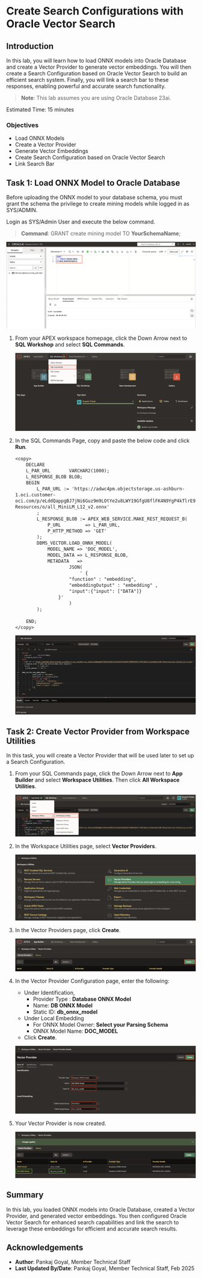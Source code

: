 # Create Search Configurations with Oracle Vector Search

## Introduction

In this lab, you will learn how to load ONNX models into Oracle Database and create a Vector Provider to generate vector embeddings. You will then create a Search Configuration based on Oracle Vector Search to build an efficient search system. Finally, you will link a search bar to these responses, enabling powerful and accurate search functionality.

>**Note**: This lab assumes you are using Oracle Database 23ai.

Estimated Time: 15 minutes

### Objectives

- Load ONNX Models
- Create a Vector Provider
- Generate Vector Embeddings
- Create Search Configuration based on Oracle Vector Search
- Link Search Bar

## Task 1: Load ONNX Model to Oracle Database

Before uploading the ONNX model to your database schema, you must grant the schema the privilege to create mining models while logged in as SYS/ADMIN.

Login as SYS/Admin User and execute the below command.

>**Command**: GRANT create mining model TO **YourSchemaName**;

!["Grant create mining model"](images/provide-grants.png "")

1. From your APEX workspace homepage, click the Down Arrow next to **SQL Workshop** and select **SQL Commands**.

    !["select SQL Commands"](images/select-sql-commands.png "")

2. In the SQL Commands Page, copy and paste the below code and click **Run**.

    ```
    <copy>
        DECLARE
        L_PAR_URL       VARCHAR2(1000);
        L_RESPONSE_BLOB BLOB;
        BEGIN
            L_PAR_URL := 'https://adwc4pm.objectstorage.us-ashburn-1.oci.customer-oci.com/p/eLddQappgBJ7jNi6Guz9m9LOtYe2u8LWY19GfgU8flFK4N9YgP4kTlrE9Px3pE12/n/adwc4pm/b/OML-Resources/o/all_MiniLM_L12_v2.onnx'
            ;
            L_RESPONSE_BLOB := APEX_WEB_SERVICE.MAKE_REST_REQUEST_B(
                P_URL         => L_PAR_URL,
                P_HTTP_METHOD => 'GET'
            );
            DBMS_VECTOR.LOAD_ONNX_MODEL(
                MODEL_NAME => 'DOC_MODEL',
                MODEL_DATA => L_RESPONSE_BLOB,
                METADATA   =>
                        JSON(
                            ' {
                        "function" : "embedding",
                        "embeddingOutput" : "embedding" ,
                        "input":{"input": ["DATA"]}
                    }'
                        )
            );

        END;
    </copy>
    ```
    !["create view"](images/load-onnx-model.png "")

## Task 2: Create Vector Provider from Workspace Utilities

In this task, you will create a Vector Provider that will be used later to set up a Search Configuration.

1. From your SQL Commands page, click the Down Arrow next to **App Builder** and select **Workspace Utilities**. Then click **All Workspace Utilities**.

    !["Click shared components"](images/click-workspace-utilities.png "")

2. In the Workspace Utilities page, select **Vector Providers**.

    !["click workspace utilities"](images/select-vector-providers.png "")

3. In the Vector Providers page, click **Create**.

    !["click create"](images/click-create.png "")

4. In the Vector Provider Configuration page, enter the following:

    - Under Identification,
        - Provider Type : **Database ONNX Model**
        - Name: **DB ONNX Model**
        - Static ID: **db\_onnx\_model**
    - Under Local Embedding
        - For ONNX Model Owner: **Select your Parsing Schema**
        - ONNX Model Name: **DOC_MODEL**
    - Click **Create**.

    !["configure vector provider"](images/configure-vector-provider.png "")

5. Your Vector Provider is now created.

    !["vector provider created"](images/created-vector-provider.png "")
<!-- 
## Task 3: Create Table and Update View for Vector Embeddings in Project Data

In this task, you will enhance the view created in the previous lab to convert project-related data into vector embeddings. Starting with APEX 24.2, the new PL/SQL API **APEX\_AI.GET\_VECTOR\_EMBEDDINGS** streamlines this process. You will utilize the **APEX\_AI.GET\_VECTOR\_EMBEDDINGS** API to insert a Vector Embeddings Table in your schema and then modify the view to retrieve these vector embeddings.

1. From your Vector Provider page, click the Down Arrow next to **SQL Workshop** and select **SQL Scripts**.

    !["Click SQL scripts"](images/click-sql-scripts.png "")

2. Click **Create**.

    !["Click create"](images/click-create2.png "")

3. Copy and paste the below SQL commands into the Script Editor to create VECTOR\_EMBEDDINGS Table and insert Data into it and then update the Existing View.

    ```
    <copy>
        CREATE TABLE VECTOR_EMBEDDINGS (
        PROJECT_ID       NUMBER,
        MILESTONE_ID     NUMBER,
        TASK_ID          NUMBER,
        VECTOR_EMBEDDING VECTOR
        );

        /

       INSERT INTO VECTOR_EMBEDDINGS (
        PROJECT_ID,
        MILESTONE_ID,
        TASK_ID,
        VECTOR_EMBEDDING
        )
           SELECT
            PP.ID           AS PROJECT_ID,
            PT.MILESTONE_ID AS MILESTONE_ID,
            PTT.TASK_ID     AS TASK_ID,
            APEX_AI.GET_VECTOR_EMBEDDINGS(
                P_VALUE             => PP.NAME
                        || CHR(13)
                        || PM.NAME
                        || CHR(13)
                        || PT.NAME
                        || CHR(13)
                        || PT.STATUS
                        || CHR(13)
                        || PTT.DESCRIPTION
                        || CHR(13)
                        || PTT.IS_DONE
                        || CHR(13)
                        || PTL.LINKED_TASK_ID
                        || CHR(13)
                        || PC.COMMENT_TEXT
                        || CHR(13),
                P_SERVICE_STATIC_ID => 'db_onnx_model'
            )               AS VECTOR_EMBEDDING
        FROM
            PM_PROJECTS   PP
            LEFT JOIN PM_MILESTONES PM ON PP.ID = PM.PROJECT_ID
            LEFT JOIN PM_TASKS      PT ON PM.ID = PT.MILESTONE_ID
            LEFT JOIN PM_TASK_TODOS PTT ON PT.ID = PTT.TASK_ID
            LEFT JOIN PM_TASK_LINKS PTL ON PT.ID = PTL.TASK_ID
            LEFT JOIN PM_COMMENTS   PC ON PT.ID = PC.TASK_ID;

    /

    CREATE OR REPLACE FORCE EDITIONABLE VIEW "PROJECT_MANAGEMENT_VW" (
    "PROJECT_ID",
    "MILESTONE_ID",
    "TASK_ID",
    "PROJECT_NAME",
    "MILESTONE_TITLE",
    "TASK_NAME",
    "TASK_STATUS",
    "TASK_DESCRIPTION",
    "TODO_STATUS",
    "TASK_LINK_ID",
    "COMMENT_TEXT",
    "VECTOR_EMBEDDING"
    ) AS
    SELECT
        PP.ID               AS PROJECT_ID,
        PT.MILESTONE_ID     AS MILESTONE_ID,
        PTT.TASK_ID         AS TASK_ID,
        PP.NAME             AS PROJECT_NAME,
        PM.NAME             AS MILESTONE_TITLE,
        PT.NAME             AS TASK_NAME,
        PT.STATUS           AS TASK_STATUS,
        PTT.DESCRIPTION     AS TASK_DESCRIPTION,
        PTT.IS_DONE         AS TODO_STATUS,
        PTL.LINKED_TASK_ID  AS TASK_LINK_ID,
        PC.COMMENT_TEXT     AS COMMENT_TEXT,
        VE.VECTOR_EMBEDDING AS VECTOR_EMBEDDING
    FROM
        PM_PROJECTS       PP
        LEFT JOIN PM_MILESTONES     PM ON PP.ID = PM.PROJECT_ID
        LEFT JOIN PM_TASKS          PT ON PM.ID = PT.MILESTONE_ID
        LEFT JOIN PM_TASK_TODOS     PTT ON PT.ID = PTT.TASK_ID
        LEFT JOIN PM_TASK_LINKS     PTL ON PT.ID = PTL.TASK_ID
        LEFT JOIN PM_COMMENTS       PC ON PT.ID = PC.TASK_ID
        LEFT JOIN VECTOR_EMBEDDINGS VE ON VE.PROJECT_ID = PP.ID
                                          AND NVL(VE.MILESTONE_ID, 0) = NVL(PT.MILESTONE_ID, 0)
                                          AND NVL(VE.TASK_ID, 0) = NVL(PTT.TASK_ID, 0);
    </copy>
    ```

>**Note**: The table structure and column names in your generated data model may vary. Adjust the code accordingly to match your specific table structure.

4. For Script Name: Enter **Vector Embedding Objects** and click Run.

    !["create db objects"](images/create-db-objects.png "")

5. Click **Run Now**. The statements are processed.

    !["create run now"](images/statements-processed.png "")

    !["statements processed"](images/click-run-now.png "")

## Task 4: Create a Search Configuration

In this task, you will set up a Search Configuration based on Oracle Vector Search.

1. From the Navigation bar in your workspace, click **App Builder**.

    !["Click App Builder"](images/click-app-builder.png "")

2. In the **App Builder** page, select your Application and then click **Shared Components**.

    !["select project management app"](images/select-app.png "")

    !["click shared components"](images/click-shared-components.png "")

3. From Shared Components, under **Navigation and Search**, click **Search Configurations**.

    !["click AI Attributes"](images/select-search-config.png "")

4. In the Search Configurations page, click **Create**.

    !["click create"](images/click-create1.png "")

5. In the Create Search Configuration Detail Wizard, enter the following and click **Next**.
    - For Name : **Projects Search - Vector**
    - Search Type: **Oracle Vector Search**

    !["vector search config"](images/search-config1.png "")

6. In the Create Search Configuration **Source** Wizard, enter the following and click **Next**.
    - Vector Provider : **DB ONNX Model**
    - Source Type: **Table**
    - Table/View Owner: **Select your Parsing Schema**
    - Table/View Name: **PROJECT\_MANAGEMENT\_VW**

    !["vector search config"](images/search-config2.png "")

7. In the Create Search Configuration **Column Mapping** Wizard, enter the following and click **Create Search Configuration**.
    - Primary Key Column Column 2 : **MILESTONE_ID(Number)**
    - Vector Column: **VECTOR_EMBEDDING(Vector)**
    - Title Column: **PROJECT_NAME(Varchar2)**
    - Description Column: **TASK_DESCRIPTION(Varchar2)**

    !["vector search config"](images/search-config3.png "")

8. In the newly created Search Configuration, navigate to  **Column Mapping** tab. Under Column Mapping:
   - For Primary Key Column2: **MILESTONE_ID(Number)** 
   - Subtitle Column: **MILESTONE_TITLE(Varchar2)**

   - Click **Apply Changes**

    !["enter system prompt"](images/configure-column-mapping.png "")
     -->
<!-- 
## Task 5: Create an Oracle Vector Search Page.

In this task, you will create a Vector Search Page to search across your Projects.

1. From your Search Configurations Page, click **App xxx**.

    !["Click App Builder"](images/click-app-124.png "")

2. Click **Create Page**.

    !["click edit application definition"](images/click-create-page.png "")

3.  Select **Search Page**.

    ![create page wizard](./images/create-search-page.png " ")

4. Under Create Search Page wizard, enter the following and click **Create Page**.

  - Under Page Definition:
    - Name: **Project Search**
  - Under **Search Configurations**:
    - For Projects Search - Vector: Set checkbox to **Yes**
  - Under Navigation:
    - Use Breadcrumb: **Disable**

    ![create page wizard](./images/configure-search-page.png " ")

## Task 6: Run the New Vector Search Page

1. In Page Designer of the newly created page, click **Run Application**

    ![running the app](images/run-page1.png " ")

2. Play around with the Search Page.

    ![click on chat assistant button](images/search-projects.png " ")
 -->

## Summary

In this lab, you loaded ONNX models into Oracle Database, created a Vector Provider, and generated vector embeddings. You then configured Oracle Vector Search for enhanced search capabilities and link the search to leverage these embeddings for efficient and accurate search results.

## Acknowledgements

- **Author**: Pankaj Goyal, Member Technical Staff
- **Last Updated By/Date**: Pankaj Goyal, Member Technical Staff, Feb 2025
